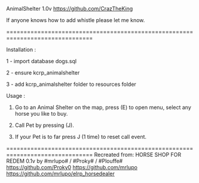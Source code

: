 AnimalShelter 1.0v
https://github.com/CrazTheKing

If anyone knows how to add whistle please let me know.

===============================================================================

Installation :

1 - import database dogs.sql

2 - ensure kcrp_animalshelter

3 - add kcrp_animalshelter folder to resources folder


Usage : 

1. Go to an Animal Shelter on the map, press (E) to open menu, select any horse you like to buy.

2. Call Pet by pressing (J).

3. If your Pet is to far press J (1 time) to reset call event.

===============================================================================
Recreated from:
HORSE SHOP FOR REDEM 0.1v by #mrlupo# / #Proky# / #Plouffe#  
https://github.com/Proky0
https://github.com/mrlupo
https://github.com/mrlupo/elrp_horsedealer
